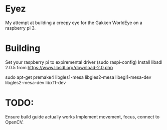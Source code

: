 # Eyez
My attempt at building a creepy eye for the Gakken WorldEye on a raspberry pi 3.

# Building
Set your raspberry pi to expiremental driver (sudo raspi-config)
Install libsdl 2.0.5 from https://www.libsdl.org/download-2.0.php

sudo apt-get premake4 libgles1-mesa libgles2-mesa libegl1-mesa-dev libgles2-mesa-dev libx11-dev

# TODO:
Ensure build guide actually works
Implement movement, focus, connect to OpenCV.